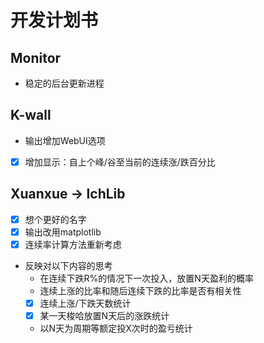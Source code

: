 # 开发计划书

## Monitor
- 稳定的后台更新进程
 
## K-wall
- 输出增加WebUI选项
- [x] 增加显示：自上个峰/谷至当前的连续涨/跌百分比

## Xuanxue -> lchLib
- [x] 想个更好的名字
- [x] 输出改用matplotlib
- [x] 连续率计算方法重新考虑
- 反映对以下内容的思考
	- 在连续下跌R%的情况下一次投入，放置N天盈利的概率
	- 连续上涨的比率和随后连续下跌的比率是否有相关性
	- [x] 连续上涨/下跌天数统计
	- [x] 某一天梭哈放置N天后的涨跌统计
	- 以N天为周期等额定投X次时的盈亏统计